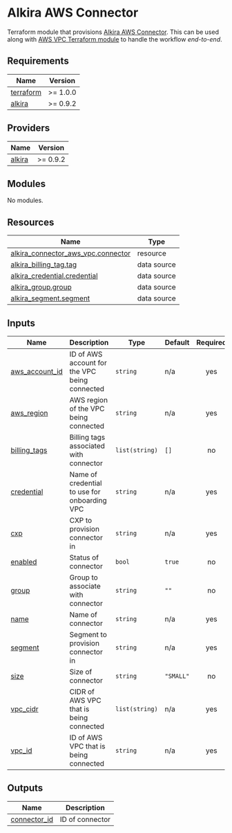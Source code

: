 # Alkira AWS Connector
Terraform module that provisions [Alkira AWS Connector](https://registry.terraform.io/providers/alkiranet/alkira/latest/docs/resources/connector_aws_vpc). This can be used along with [AWS VPC Terraform module](https://github.com/terraform-aws-modules/terraform-aws-vpc) to handle the workflow _end-to-end_.

<!-- BEGIN_TF_DOCS -->
## Requirements

| Name | Version |
|------|---------|
| <a name="requirement_terraform"></a> [terraform](#requirement\_terraform) | >= 1.0.0 |
| <a name="requirement_alkira"></a> [alkira](#requirement\_alkira) | >= 0.9.2 |

## Providers

| Name | Version |
|------|---------|
| <a name="provider_alkira"></a> [alkira](#provider\_alkira) | >= 0.9.2 |

## Modules

No modules.

## Resources

| Name | Type |
|------|------|
| [alkira_connector_aws_vpc.connector](https://registry.terraform.io/providers/alkiranet/alkira/latest/docs/resources/connector_aws_vpc) | resource |
| [alkira_billing_tag.tag](https://registry.terraform.io/providers/alkiranet/alkira/latest/docs/data-sources/billing_tag) | data source |
| [alkira_credential.credential](https://registry.terraform.io/providers/alkiranet/alkira/latest/docs/data-sources/credential) | data source |
| [alkira_group.group](https://registry.terraform.io/providers/alkiranet/alkira/latest/docs/data-sources/group) | data source |
| [alkira_segment.segment](https://registry.terraform.io/providers/alkiranet/alkira/latest/docs/data-sources/segment) | data source |

## Inputs

| Name | Description | Type | Default | Required |
|------|-------------|------|---------|:--------:|
| <a name="input_aws_account_id"></a> [aws\_account\_id](#input\_aws\_account\_id) | ID of AWS account for the VPC being connected | `string` | n/a | yes |
| <a name="input_aws_region"></a> [aws\_region](#input\_aws\_region) | AWS region of the VPC being connected | `string` | n/a | yes |
| <a name="input_billing_tags"></a> [billing\_tags](#input\_billing\_tags) | Billing tags associated with connector | `list(string)` | `[]` | no |
| <a name="input_credential"></a> [credential](#input\_credential) | Name of credential to use for onboarding VPC | `string` | n/a | yes |
| <a name="input_cxp"></a> [cxp](#input\_cxp) | CXP to provision connector in | `string` | n/a | yes |
| <a name="input_enabled"></a> [enabled](#input\_enabled) | Status of connector | `bool` | `true` | no |
| <a name="input_group"></a> [group](#input\_group) | Group to associate with connector | `string` | `""` | no |
| <a name="input_name"></a> [name](#input\_name) | Name of connector | `string` | n/a | yes |
| <a name="input_segment"></a> [segment](#input\_segment) | Segment to provision connector in | `string` | n/a | yes |
| <a name="input_size"></a> [size](#input\_size) | Size of connector | `string` | `"SMALL"` | no |
| <a name="input_vpc_cidr"></a> [vpc\_cidr](#input\_vpc\_cidr) | CIDR of AWS VPC that is being connected | `list(string)` | n/a | yes |
| <a name="input_vpc_id"></a> [vpc\_id](#input\_vpc\_id) | ID of AWS VPC that is being connected | `string` | n/a | yes |

## Outputs

| Name | Description |
|------|-------------|
| <a name="output_connector_id"></a> [connector\_id](#output\_connector\_id) | ID of connector |
<!-- END_TF_DOCS -->